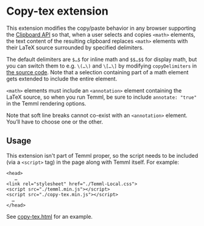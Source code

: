 # Copy-tex extension

This extension modifies the copy/paste behavior in any browser supporting the
[Clipboard API][1] so that, when a user selects and copies `<math>` elements, the
text content of the resulting clipboard replaces `<math>` elements with their LaTeX
source surrounded by specified delimiters.

The default delimiters are `$…$` for inline math and `$$…$$` for display math,
but you can switch them to e.g. `\(…\)` and `\[…\]` by modifying
`copyDelimiters` in [the source code][2]. Note that a selection containing part
of a math element gets extended to include the entire element.

`<math>` elements must include an `<annotation>` element containing the LaTeX source,
so when you run Temml, be sure to include `annotate: "true"` in the Temml rendering
options.

Note that soft line breaks cannot co-exist with an `<annotation>` element. You’ll have
to choose one or the other.

## Usage

This extension isn't part of Temml proper, so the script needs to be included
(via a `<script>` tag) in the page along with Temml itself. For example:

```
<head>
   …
<link rel="stylesheet" href="./Temml-Local.css">
<script src="./temml.min.js"></script>
<script src="./copy-tex.min.js"></script>
  …
</head>
```

See [copy-tex.html][3] for an example.


[1]: https://developer.mozilla.org/en-US/docs/Web/API/ClipboardEvent

[2]: https://github.com/ronkok/Temml/tree/main/contrib/copy-tex/copy-tex.js

[3]: https://temml.org/copy-tex.html
